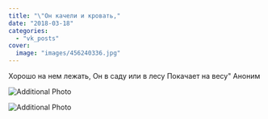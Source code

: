 ```yaml
---
title: "\"Он качели и кровать,"
date: "2018-03-18"
categories: 
  - "vk_posts"
cover:
  image: "images/456240336.jpg"
---
```


Хорошо на нем лежать, Он в саду или в лесу Покачает на весу" Аноним

![Additional Photo](https://vodpop.ru/wp-content/uploads/2023/07/456240337.jpg)

![Additional Photo](https://vodpop.ru/wp-content/uploads/2023/07/456240338.jpg)
